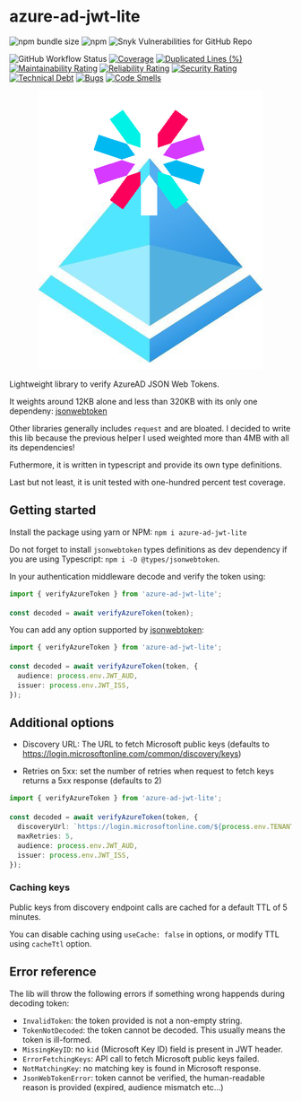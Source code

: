 # azure-ad-jwt-lite

![npm bundle size](https://img.shields.io/bundlephobia/minzip/azure-ad-jwt-lite)
![npm](https://img.shields.io/npm/dm/azure-ad-jwt-lite)
![Snyk Vulnerabilities for GitHub Repo](https://img.shields.io/snyk/vulnerabilities/github/MarioArnt/azure-ad-jwt-lite)

![GitHub Workflow Status](https://img.shields.io/github/actions/workflow/status/MarioArnt/azure-ad-jwt-lite/publish.yml)
[![Coverage](https://sonarcloud.io/api/project_badges/measure?project=MarioArnt_azure-ad-jwt-lite&metric=coverage)](https://sonarcloud.io/dashboard?id=MarioArnt_azure-ad-jwt-lite)
[![Duplicated Lines (%)](https://sonarcloud.io/api/project_badges/measure?project=MarioArnt_azure-ad-jwt-lite&metric=duplicated_lines_density)](https://sonarcloud.io/dashboard?id=MarioArnt_azure-ad-jwt-lite)
[![Maintainability Rating](https://sonarcloud.io/api/project_badges/measure?project=MarioArnt_azure-ad-jwt-lite&metric=sqale_rating)](https://sonarcloud.io/dashboard?id=MarioArnt_azure-ad-jwt-lite)
[![Reliability Rating](https://sonarcloud.io/api/project_badges/measure?project=MarioArnt_azure-ad-jwt-lite&metric=reliability_rating)](https://sonarcloud.io/dashboard?id=MarioArnt_azure-ad-jwt-lite)
[![Security Rating](https://sonarcloud.io/api/project_badges/measure?project=MarioArnt_azure-ad-jwt-lite&metric=security_rating)](https://sonarcloud.io/dashboard?id=MarioArnt_azure-ad-jwt-lite)
[![Technical Debt](https://sonarcloud.io/api/project_badges/measure?project=MarioArnt_azure-ad-jwt-lite&metric=sqale_index)](https://sonarcloud.io/dashboard?id=MarioArnt_azure-ad-jwt-lite)
[![Bugs](https://sonarcloud.io/api/project_badges/measure?project=MarioArnt_azure-ad-jwt-lite&metric=bugs)](https://sonarcloud.io/dashboard?id=MarioArnt_azure-ad-jwt-lite)
[![Code Smells](https://sonarcloud.io/api/project_badges/measure?project=MarioArnt_azure-ad-jwt-lite&metric=code_smells)](https://sonarcloud.io/dashboard?id=MarioArnt_azure-ad-jwt-lite)

<p align="center">
  <img src="https://github.com/MarioArnt/azure-ad-jwt-lite/blob/main/logo.png?raw=true" alt="Logo"/>
</p>

Lightweight library to verify AzureAD JSON Web Tokens.

It weights around 12KB alone and less than 320KB with its only one dependeny: [jsonwebtoken](https://www.npmjs.com/package/jsonwebtoken)

Other libraries generally includes `request` and are bloated. I decided to write this lib because the previous helper I used weighted more than 4MB with all its dependencies!

Futhermore, it is written in typescript and provide its own type definitions.

Last but not least, it is unit tested with one-hundred percent test coverage.

## Getting started

Install the package using yarn or NPM: `npm i azure-ad-jwt-lite`

Do not forget to install `jsonwebtoken` types definitions as dev dependency if you are using Typescript: `npm i -D @types/jsonwebtoken`.

In your authentication middleware decode and verify the token using:

```typescript
import { verifyAzureToken } from 'azure-ad-jwt-lite';

const decoded = await verifyAzureToken(token);
```

You can add any option supported by [jsonwebtoken](https://www.npmjs.com/package/jsonwebtoken):

```typescript
import { verifyAzureToken } from 'azure-ad-jwt-lite';

const decoded = await verifyAzureToken(token, {
  audience: process.env.JWT_AUD,
  issuer: process.env.JWT_ISS,
});
```

## Additional options

* Discovery URL: The URL to fetch Microsoft public keys (defaults to https://login.microsoftonline.com/common/discovery/keys)

* Retries on 5xx: set the number of retries when request to fetch keys returns a 5xx response (defaults to 2)


```typescript
import { verifyAzureToken } from 'azure-ad-jwt-lite';

const decoded = await verifyAzureToken(token, {
  discoveryUrl: `https://login.microsoftonline.com/${process.env.TENANT}/discovery/keys?appid=${process.env.APP_ID}`,
  maxRetries: 5,
  audience: process.env.JWT_AUD,
  issuer: process.env.JWT_ISS,
});
```

### Caching keys

Public keys from discovery endpoint calls are cached for a default TTL of 5 minutes.

You can disable caching using ``useCache: false`` in options, or modify TTL using `cacheTtl` option.

## Error reference

The lib will throw the following errors if something wrong happends during decoding token:

 * `InvalidToken`: the token provided is not a non-empty string.
 * `TokenNotDecoded`: the token cannot be decoded. This usually means the token is ill-formed.
 * `MissingKeyID`: no `kid` (Microsoft Key ID) field is present in JWT header.
 * `ErrorFetchingKeys`: API call to fetch Microsoft public keys failed.
 * `NotMatchingKey`: no matching key is found in Microsoft response.
 * `JsonWebTokenError`: token cannot be verified, the human-readable reason is provided (expired, audience mismatch etc...)
